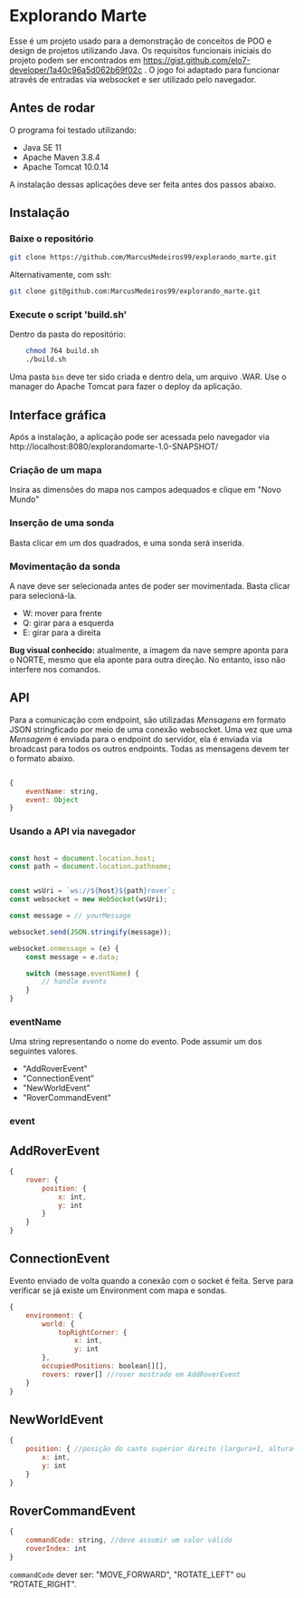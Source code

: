 # Explorando Marte

Esse é um projeto usado para a demonstração de conceitos de POO e design de projetos utilizando Java. Os requisitos funcionais iniciais do projeto podem ser encontrados em https://gist.github.com/elo7-developer/1a40c96a5d062b69f02c . O jogo foi adaptado para funcionar através de entradas via websocket e ser utilizado pelo navegador.


## Antes de rodar
O programa foi testado utilizando:

-	Java SE 11
-	Apache Maven 3.8.4
-	Apache Tomcat 10.0.14

A instalação dessas aplicações deve ser feita antes dos passos abaixo.

## Instalação

### Baixe o repositório

```bash
git clone https://github.com/MarcusMedeiros99/explorando_marte.git
```

Alternativamente, com ssh:

```bash
git clone git@github.com:MarcusMedeiros99/explorando_marte.git
```

### Execute o script 'build.sh'

Dentro da pasta do repositório:

```bash
	chmod 764 build.sh
	./build.sh

```

Uma pasta ```bin``` deve ter sido criada e dentro dela, um arquivo .WAR. Use o manager do Apache Tomcat para fazer o deploy da aplicação.

## Interface gráfica

Após a instalação, a aplicação pode ser acessada pelo navegador via http://localhost:8080/explorandomarte-1.0-SNAPSHOT/ 

### Criação de um mapa
Insira as dimensões do mapa nos campos adequados e clique em "Novo Mundo"

### Inserção de uma sonda
Basta clicar em um dos quadrados, e uma sonda será inserida.

###  Movimentação da sonda
A nave deve ser selecionada antes de poder ser movimentada. Basta clicar para selecioná-la.
-	W: mover para frente
-	Q: girar para a esquerda
-	E: girar para a direita

**Bug visual conhecido:** atualmente, a imagem da nave sempre aponta para o NORTE, mesmo que ela aponte para outra direção. No entanto, isso não interfere nos comandos.

## API

Para a comunicação com endpoint, são utilizadas _Mensagens_ em formato JSON stringficado por meio de uma conexão websocket.  Uma vez que uma _Mensagem_ é enviada para o endpoint do servidor, ela é enviada via broadcast para todos os outros endpoints. Todas as mensagens devem ter o formato abaixo.



```javascript

{
	eventName: string,
	event: Object
}

```

### Usando a API via navegador

```javascript

const host = document.location.host;
const path = document.location.pathname;


const wsUri = `ws://${host}${path}rover`;
const websocket = new WebSocket(wsUri);

const message = // yourMessage

websocket.send(JSON.stringify(message));

websocket.onmessage = (e) {
	const message = e.data;

	switch (message.eventName) {
		// handle events
	}
}

```

### eventName

Uma string representando o nome do evento. Pode assumir um dos seguintes valores.

- "AddRoverEvent"
- "ConnectionEvent"
- "NewWorldEvent"
- "RoverCommandEvent"

### event
## AddRoverEvent
```javascript
{
	rover: {
		position: {
			x: int,
			y: int
		}
	}
}
```

## ConnectionEvent

Evento enviado de volta quando a conexão com o socket é feita. Serve para verificar se já existe um Environment com mapa e sondas.

```javascript
{
	environment: {
		world: {
			topRightCorner: {
				x: int,
				y: int
		},
		occupiedPositions: boolean[][],
		rovers: rover[] //rover mostrado em AddRoverEvent
	}
}

```

## NewWorldEvent
```javascript
{
	position: { //posição do canto superior direito (largura+1, altura+1)
		x: int,
		y: int
	}
}
```

## RoverCommandEvent

```javascript
{
	commandCode: string, //deve assumir um valor válido
	roverIndex: int
}
```

```commandCode``` dever ser: "MOVE_FORWARD", "ROTATE_LEFT" ou "ROTATE_RIGHT".


